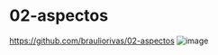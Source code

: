 # 02-aspectos
https://github.com/brauliorivas/02-aspectos
![image](https://github.com/brauliorivas/02-aspectos/assets/61257604/71eca574-2418-45a0-8f9d-5abece7fa9c9)
